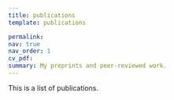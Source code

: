 ```yaml
---
title: publications 
template: publications

permalink:
nav: true
nav_order: 1
cv_pdf: 
summary: My preprints and peer-reviewed work. 
---
```

This is a list of publications.

